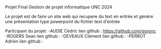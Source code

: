 Projet Final Gestion de projet informatique UNC 2024

Le projet est de faire un site web qui recupere du text en entrée et génère une présentation type powerpoint du fichier text d'entrée

Participant du projet:
-AUDIE Cédric       lien github : https://github.com/goronc
-ROGERS Sean        lien github :
-DEVEAUX Clément    lien github :
-PERROT Adrien      lien github :




